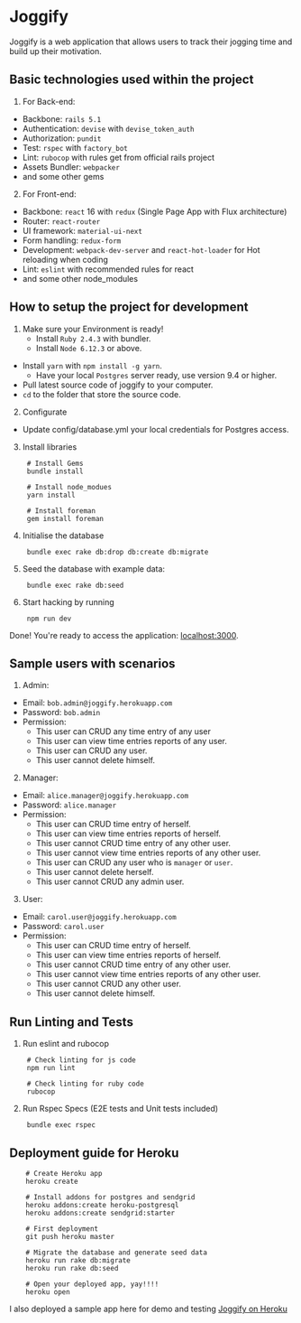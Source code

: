 # Joggify
Joggify is a web application that allows users to track their jogging time and build up their motivation.


## Basic technologies used within the project

1. For Back-end:
  * Backbone: `rails 5.1`
  * Authentication: `devise` with `devise_token_auth`
  * Authorization: `pundit`
  * Test: `rspec` with `factory_bot`
  * Lint: `rubocop` with rules get from official rails project
  * Assets Bundler: `webpacker`
  * and some other gems

2. For Front-end:
  * Backbone: `react` 16 with `redux` (Single Page App with Flux architecture)
  * Router: `react-router`
  * UI framework: `material-ui-next`
  * Form handling: `redux-form`
  * Development: `webpack-dev-server` and `react-hot-loader` for Hot reloading when coding
  * Lint: `eslint` with recommended rules for react
  * and some other node_modules

## How to setup the project for development

1. Make sure your Environment is ready!
	* Install `Ruby 2.4.3` with bundler.
	* Install `Node 6.12.3` or above.
  * Install `yarn` with `npm install -g yarn`.
	* Have your local `Postgres` server ready, use version 9.4 or higher.
  * Pull latest source code of joggify to your computer.
  * `cd` to the folder that store the source code.

2. Configurate
  * Update config/database.yml your local credentials for Postgres access.

3. Install libraries

        # Install Gems
        bundle install

        # Install node_modues
        yarn install

        # Install foreman
        gem install foreman

4. Initialise the database

        bundle exec rake db:drop db:create db:migrate

7. Seed the database with example data:

        bundle exec rake db:seed

8. Start hacking by running

        npm run dev

Done! You're ready to access the application: [localhost:3000](http://localhost:3000).

## Sample users with scenarios

1. Admin:
  * Email: `bob.admin@joggify.herokuapp.com`
  * Password: `bob.admin`
  * Permission:
      * This user can CRUD any time entry of any user
      * This user can view time entries reports of any user.
      * This user can CRUD any user.
      * This user cannot delete himself.

2. Manager:
  * Email: `alice.manager@joggify.herokuapp.com`
  * Password: `alice.manager`
  * Permission:
      * This user can CRUD time entry of herself.
      * This user can view time entries reports of herself.
      * This user cannot CRUD time entry of any other user.
      * This user cannot view time entries reports of any other user.
      * This user can CRUD any user who is `manager` or `user`.
      * This user cannot delete herself.
      * This user cannot CRUD any admin user.

3. User:
  * Email: `carol.user@joggify.herokuapp.com`
  * Password: `carol.user`
  * Permission:
      * This user can CRUD time entry of herself.
      * This user can view time entries reports of herself.
      * This user cannot CRUD time entry of any other user.
      * This user cannot view time entries reports of any other user.
      * This user cannot CRUD any other user.
      * This user cannot delete himself.

## Run Linting and Tests

1. Run eslint and rubocop

        # Check linting for js code
        npm run lint

        # Check linting for ruby code
        rubocop

2. Run Rspec Specs (E2E tests and Unit tests included)

        bundle exec rspec

## Deployment guide for Heroku

        # Create Heroku app
        heroku create

        # Install addons for postgres and sendgrid
        heroku addons:create heroku-postgresql
        heroku addons:create sendgrid:starter

        # First deployment
        git push heroku master

        # Migrate the database and generate seed data
        heroku run rake db:migrate
        heroku run rake db:seed

        # Open your deployed app, yay!!!!
        heroku open

I also deployed a sample app here for demo and testing [Joggify on Heroku](https://joggify.herokuapp.com)
